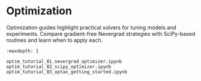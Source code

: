 # Optimization

Optimization guides highlight practical solvers for tuning models and experiments. Compare gradient-free Nevergrad strategies with SciPy-based routines and learn when to apply each.

```{toctree}
:maxdepth: 1

optim_tutorial_01_nevergrad_optimizer.ipynb
optim_tutorial_02_scipy_optimizer.ipynb
optim_tutorial_03_optax_getting_started.ipynb
```
